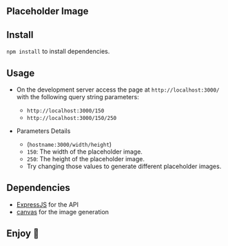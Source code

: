 ## Placeholder Image

## Install
`npm install` to install dependencies.

## Usage
- On the development server access the page at `http://localhost:3000/` with the following query string parameters:
    - `http://localhost:3000/150`
    - `http://localhost:3000/150/250`

- Parameters Details
    - (`hostname:3000/width/height`)
    - `150`: The width of the placeholder image.
    - `250`: The height of the placeholder image.
    - Try changing those values to generate different placeholder images.

## Dependencies
- [ExpressJS](https://www.npmjs.com/package/express) for the API
- [canvas](https://www.npmjs.com/package/canvas) for the image generation

## Enjoy 🎉
